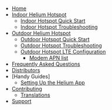 <!-- docs/_sidebar.md -->

- [Home](/)
- [Indoor Helium Hotspot](indoor-hotspot/overview.md)
  - [Indoor Hotspot Quick Start](indoor-hotspot/quick-start.md)
  - [Indoor Hotspot Troubleshooting](indoor-hotspot/troubleshooting.md)
- [Outdoor Helium Hotspot](outdoor-hotspot/overview.md)
  - [Outdoor Hotspot Quick Start](outdoor-hotspot/quick-start.md)
  - [Outdoor Hotspot Troubleshooting](outdoor-hotspot/troubleshooting.md)
  - [Outdoor Hotspot LTE Configuration](outdoor-hotspot/lte-config.md)
    - [Modem APN list](outdoor-hotspot/lte-apns.md)
- [Frequently Asked Questions](FAQs.md)
- [Distributors](distributors.md)
- [Handy Guides]
  - [Setting Up the Helium App](handy-guides/setting-up-hnt-app.md)
- [Contributing](contributing/overview.md)
  - [Translations](contributing/translations.md)
- [Support](support.md)
